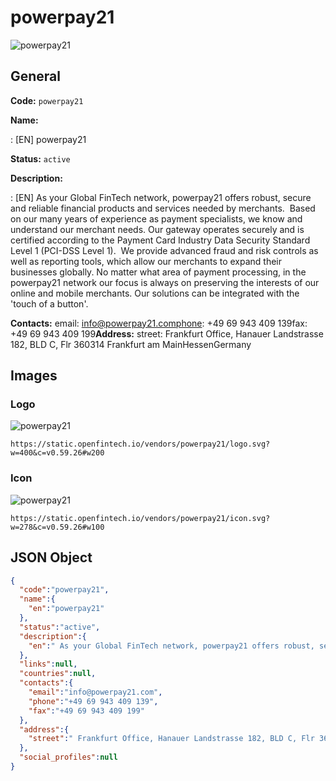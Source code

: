 
# powerpay21 
![powerpay21](https://static.openfintech.io/vendors/powerpay21/logo.svg?w=400&c=v0.59.26#w200)  

## General 
 
**Code:** `powerpay21` 
 
**Name:** 
 
:	[EN] powerpay21 
 
**Status:** `active` 
 
**Description:** 
 
: [EN]  As your Global FinTech network, powerpay21 offers robust, secure and reliable financial products and services needed by merchants.  Based on our many years of experience as payment specialists, we know and understand our merchant needs. Our gateway operates securely and is certified according to the Payment Card Industry Data Security Standard Level 1 (PCI-DSS Level 1).  We provide advanced fraud and risk controls as well as reporting tools, which allow our merchants to expand their businesses globally. No matter what area of payment processing, in the powerpay21 network our focus is always on preserving the interests of our online and mobile merchants. Our solutions can be integrated with the 'touch of a button'.   
 
**Contacts:** 
email: info@powerpay21.comphone: +49 69 943 409 139fax: +49 69 943 409 199**Address:** 
street:  Frankfurt Office, Hanauer Landstrasse 182, BLD C, Flr 360314 Frankfurt am MainHessenGermany  

## Images 

### Logo 
 
![powerpay21](https://static.openfintech.io/vendors/powerpay21/logo.svg?w=400&c=v0.59.26#w200)  

```
https://static.openfintech.io/vendors/powerpay21/logo.svg?w=400&c=v0.59.26#w200
```  

### Icon 
 
![powerpay21](https://static.openfintech.io/vendors/powerpay21/icon.svg?w=278&c=v0.59.26#w100)  

```
https://static.openfintech.io/vendors/powerpay21/icon.svg?w=278&c=v0.59.26#w100
```  

## JSON Object 

```json
{
  "code":"powerpay21",
  "name":{
    "en":"powerpay21"
  },
  "status":"active",
  "description":{
    "en":" As your Global FinTech network, powerpay21 offers robust, secure and reliable financial products and services needed by merchants.\u00a0 Based on our many years of experience as payment specialists, we know and understand our merchant needs. Our gateway operates securely and is certified according to the Payment Card Industry Data Security Standard Level 1 (PCI-DSS Level 1).\u00a0 We provide advanced fraud and risk controls as well as reporting tools, which allow our merchants to expand their businesses globally. No matter what area of payment processing, in the powerpay21 network our focus is always on preserving the interests of our online and mobile merchants. Our solutions can be integrated with the 'touch of a button'.\u00a0 "
  },
  "links":null,
  "countries":null,
  "contacts":{
    "email":"info@powerpay21.com",
    "phone":"+49 69 943 409 139",
    "fax":"+49 69 943 409 199"
  },
  "address":{
    "street":" Frankfurt Office, Hanauer Landstrasse 182, BLD C, Flr 360314 Frankfurt am MainHessenGermany "
  },
  "social_profiles":null
}
```  
